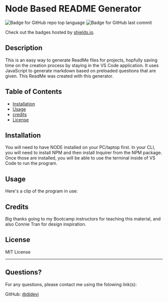 # Node Based README Generator

![Badge for GitHub repo top language](https://img.shields.io/github/languages/top/djdevj/node-readme?style=flat&logo=appveyor) ![Badge for GitHub last commit](https://img.shields.io/github/last-commit/djdevj/node-readme?style=flat&logo=appveyor)
  
Check out the badges hosted by [shields.io](https://shields.io/).
  
  
  ## Description 
    
  
  This is an easy way to generate ReadMe files for projects, hopfully saving time on the creation process by staying in the VS Code application. It uses JavaScript to generate markdown based on preloaded questions that are given. This ReadMe was created with this generator.

  ## Table of Contents
  * [Installation](#installation)
  * [Usage](#usage)
  * [credits](#credits)
  * [License](#license)
  
  ## Installation
  
    
  You will need to have NODE installed on your PC/laptop first. In your CLI, you will need to install NPM and then install Inquirer from the NPM package. Once those are installed, you will be able to use the terminal inside of VS Code to run the program.
  
  ## Usage 
  
    
  Here's a clip of the program in use:
    
  ## Credits
    
  Big thanks going to my Bootcamp instructors for teaching this material, and also Connie Tran for design inspiration.
  
  ## License
  
  MIT License
  
  ---
  
  ## Questions?

  For any questions, please contact me using the folowing link(s):
 
  GitHub: [@djdevj](https://api.github.com/users/djdevj)
  
